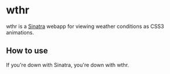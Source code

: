 wthr
====

wthr is a [Sinatra][sinatra] webapp for viewing weather conditions as CSS3 animations.

[sinatra]: http://www.sinatrarb.com/

How to use
----------

If you're down with Sinatra, you're down with wthr.